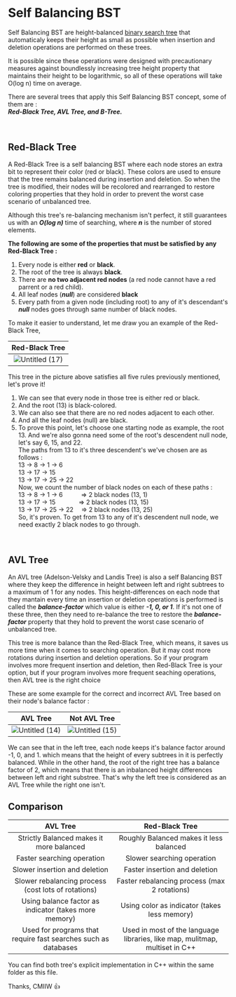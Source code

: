 # Self Balancing BST
Self Balancing BST are height-balanced [binary search tree]() that automaticaly keeps their height as small as possible when insertion and deletion operations are performed on these trees.  

It is possible since these operations were designed with precautionary measures against boundlessly increasing tree height property that maintains their height to be logarithmic, so all of these operations will take O(log n) time on average.  

There are several trees that apply this Self Balancing BST concept, some of them are :  
***Red-Black Tree, AVL Tree, and B-Tree.***

<br>

## Red-Black Tree
A Red-Black Tree is a self balancing BST where each node stores an extra bit to represent their color (red or black). These colors are used to ensure that the tree remains balanced during insertion and deletion. So when the tree is modified, their nodes will be recolored and rearranged to restore coloring properties that they hold in order to prevent the worst case scenario of unbalanced tree.  

Although this tree's re-balancing mechanism isn't perfect, it still guarantees us with an ***O(log n)*** time of searching, where ***n*** is the number of stored elements.  

**The following are some of the properties that must be satisfied by any Red-Black Tree :**
1. Every node is either **red** or **black**.
2. The root of the tree is always **black**.
3. There are **no two adjacent red nodes** (a red node cannot have a red parrent or a red child).
4. All leaf nodes (***null***) are considered **black**
5. Every path from a given node (including root) to any of it's descendant's ***null*** nodes goes through same number of black nodes.  
  
To make it easier to understand, let me draw you an example of the Red-Black Tree,  

Red-Black Tree |
:-------------:|
![Untitled (17)](https://user-images.githubusercontent.com/105977864/209514636-df86b4e5-0140-48d2-b351-81166cfbb4db.jpg)|  
  
This tree in the picture above satisfies all five rules previously mentioned, let's prove it!  
1. We can see that every node in those tree is either red or black.
2. And the root (13) is black-colored.
3. We can also see that there are no red nodes adjacent to each other.
4. And all the leaf nodes (null) are black.
5. To prove this point, let's choose one starting node as example, the root 13. And we're also gonna need some of the root's descendent null node, let's say 6, 15, and 22.  
The paths from 13 to it's three descendent's we've chosen are as follows :   
13 &rarr; 8 &rarr; 1 &rarr; 6  
13 &rarr; 17 &rarr; 15  
13 &rarr; 17 &rarr; 25 &rarr; 22  
Now, we count the number of black nodes on each of these paths :  
13 &rarr; 8 &rarr; 1 &rarr; 6&emsp;&emsp;&emsp;&rArr; 2 black nodes (13, 1)  
13 &rarr; 17 &rarr; 15&emsp;&emsp;&emsp;&ensp; &rArr; 2 black nodes (13, 15)  
13 &rarr; 17 &rarr; 25 &rarr; 22&emsp;&nbsp;&rArr; 2 black nodes (13, 25)  
So, it's proven. To get from 13 to any of it's descendent null node, we need exactly 2 black nodes to go through.  

<br>

## AVL Tree  
An AVL tree (Adelson-Velsky and Landis Tree) is also a self Balancing BST where they keep the difference in height between left and right subtrees to a maximum of 1 for any nodes. This height-differences on each node that they mantain every time an insertion or deletion operations is performed is called the ***balance-factor*** which value is either ***-1, 0, or 1***. If it's not one of these three, then they need to re-balance the tree to restore the ***balance-factor*** property that they hold to prevent the worst case scenario of unbalanced tree.  

This tree is more balance than the Red-Black Tree, which means, it saves us more time when it comes to searching operation. But it may cost more rotations during insertion and deletion operations. So if your program involves more frequent insertion and deletion, then Red-Black Tree is your option, but if your program involves more frequent seaching operations, then AVL tree is the right choice  

These are some example for the correct and incorrect AVL Tree based on their node's balance factor :
  
AVL Tree             |  Not AVL Tree
:-------------------------:|:-------------------------:
![Untitled (14)](https://user-images.githubusercontent.com/105977864/209507703-92cd6e94-cb33-4e44-9395-1916886409ff.jpg)  |  ![Untitled (15)](https://user-images.githubusercontent.com/105977864/209508161-2849fb6f-874f-482f-8bf9-fbf8d827b34a.jpg)  
  
We can see that in the left tree, each node keeps it's balance factor around -1, 0, and 1. which means that the height of every subtrees in it is perfectly balanced. While in the other hand, the root of the right tree has a balance factor of 2, which means that there is an inbalanced height differences between left and right substree. That's why the left tree is considered as an AVL Tree while the right one isn't.  
  
## Comparison
| AVL Tree | Red-Black Tree |
|:--------------:|:--------------:|
| Strictly Balanced makes it more balanced | Roughly Balanced makes it less balanced|
| Faster searching operation | Slower searching operation |
| Slower insertion and deletion | Faster insertion and deletion |
| Slower rebalancing process (cost lots of rotations)| Faster rebalancing process (max 2 rotations)|
| Using balance factor as indicator (takes more memory) | Using color as indicator (takes less memory) |
| Used for programs that require fast searches such as databases | Used in most of the language libraries, like map, mulitmap, multiset in C++ |  
  
You can find both tree's explicit implementation in C++ within the same folder as this file.  

Thanks, CMIIW :thumbsup:
